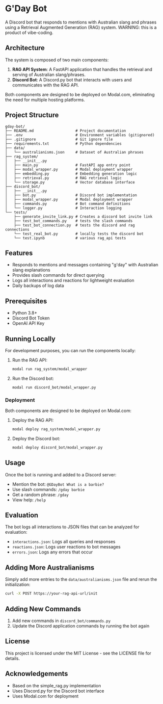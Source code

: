# G'Day Bot

A Discord bot that responds to mentions with Australian slang and phrases using a Retrieval Augmented Generation (RAG) system.
WARNING: this is a product of vibe-coding.

## Architecture

The system is composed of two main components:

1. **RAG API System**: A FastAPI application that handles the retrieval and serving of Australian slang/phrases.
2. **Discord Bot**: A Discord.py bot that interacts with users and communicates with the RAG API.

Both components are designed to be deployed on Modal.com, eliminating the need for multiple hosting platforms.

## Project Structure

```
gday-bot/
├── README.md                   # Project documentation
├── .env                        # Environment variables (gitignored)
├── .gitignore                  # Git ignore file
├── requirements.txt            # Python dependencies
├── data/
│   └── australianisms.json     # Dataset of Australian phrases
├── rag_system/
│   ├── __init__.py
│   ├── main.py                 # FastAPI app entry point
│   ├── modal_wrapper.py        # Modal deployment wrapper
│   ├── embedding.py            # Embedding generation logic
│   ├── retrieval.py            # RAG retrieval logic
│   └── storage.py              # Vector database interface
├── discord_bot/
│   ├── __init__.py
│   ├── bot.py                  # Discord bot implementation
│   ├── modal_wrapper.py        # Modal deployment wrapper
│   ├── commands.py             # Bot command definitions
│   └── logger.py               # Interaction logging
└── tests/
    ├── generate_invite_link.py # Creates a discord bot invite link
    ├── test_bot_commands.py    # tests the slash commands
    ├── test_bot_connection.py  # tests the discord and rag connections
    └── test_real_bot.py        # locally tests the discord bot
    └── test.ipynb              # various rag_api tests    

```

## Features

- Responds to mentions and messages containing "g'day" with Australian slang explanations
- Provides slash commands for direct querying
- Logs all interactions and reactions for lightweight evaluation
- Daily backups of log data


## Prerequisites

- Python 3.8+
- Discord Bot Token
- OpenAI API Key

## Running Locally

For development purposes, you can run the components locally:

1. Run the RAG API:
   ```bash
   modal run rag_system/modal_wrapper
   ```

2. Run the Discord bot:
   ```bash
   modal run discord_bot/modal_wrapper.py
   ```

### Deployment

Both components are designed to be deployed on Modal.com:

1. Deploy the RAG API:
   ```bash
   modal deploy rag_system/modal_wrapper.py
   ```

2. Deploy the Discord bot:
   ```bash
   modal deploy discord_bot/modal_wrapper.py
   ```

## Usage

Once the bot is running and added to a Discord server:

- Mention the bot: `@GDayBot What is a barbie?`
- Use slash commands: `/gday barbie`
- Get a random phrase: `/gday`
- View help: `/help`

## Evaluation

The bot logs all interactions to JSON files that can be analyzed for evaluation:

- `interactions.json`: Logs all queries and responses
- `reactions.json`: Logs user reactions to bot messages
- `errors.json`: Logs any errors that occur

## Adding More Australianisms

Simply add more entries to the `data/australianisms.json` file and rerun the initialization:

```bash
curl -X POST https://your-rag-api-url/init
```

## Adding New Commands

1. Add new commands in `discord_bot/commands.py`
2. Update the Discord application commands by running the bot again

## License

This project is licensed under the MIT License - see the LICENSE file for details.

## Acknowledgements

- Based on the simple_rag.py implementation
- Uses Discord.py for the Discord bot interface
- Uses Modal.com for deployment
